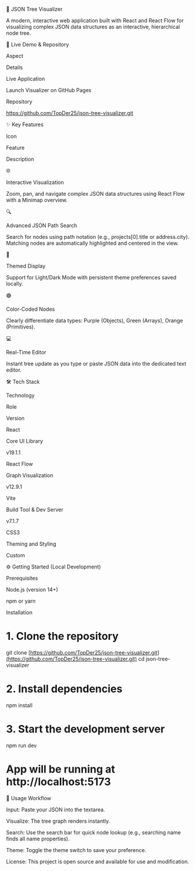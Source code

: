 🌳 JSON Tree Visualizer

A modern, interactive web application built with React and React Flow for visualizing complex JSON data structures as an interactive, hierarchical node tree.

🚀 Live Demo & Repository

Aspect

Details

Live Application

Launch Visualizer on GitHub Pages

Repository

https://github.com/TopDer25/json-tree-visualizer.git

✨ Key Features

Icon

Feature

Description

🌐

Interactive Visualization

Zoom, pan, and navigate complex JSON data structures using React Flow with a Minimap overview.

🔍

Advanced JSON Path Search

Search for nodes using path notation (e.g., projects[0].title or address.city). Matching nodes are automatically highlighted and centered in the view.

🎨

Themed Display

Support for Light/Dark Mode with persistent theme preferences saved locally.

🟣

Color-Coded Nodes

Clearly differentiate data types: Purple (Objects), Green (Arrays), Orange (Primitives).

💻

Real-Time Editor

Instant tree update as you type or paste JSON data into the dedicated text editor.

🛠️ Tech Stack

Technology

Role

Version

React

Core UI Library

v19.1.1

React Flow

Graph Visualization

v12.9.1

Vite

Build Tool & Dev Server

v7.1.7

CSS3

Theming and Styling

Custom

⚙️ Getting Started (Local Development)

Prerequisites

Node.js (version 14+)

npm or yarn

Installation

# 1. Clone the repository
git clone [https://github.com/TopDer25/json-tree-visualizer.git](https://github.com/TopDer25/json-tree-visualizer.git)
cd json-tree-visualizer

# 2. Install dependencies
npm install

# 3. Start the development server
npm run dev
# App will be running at http://localhost:5173


📜 Usage Workflow

Input: Paste your JSON into the textarea.

Visualize: The tree graph renders instantly.

Search: Use the search bar for quick node lookup (e.g., searching name finds all name properties).

Theme: Toggle the theme switch to save your preference.

License: This project is open source and available for use and modification.
